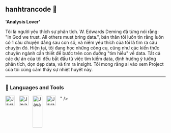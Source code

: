 ## hanhtrancode 👋
**'Analysis Lover'**

Tôi là người yêu thích sự phân tích. W. Edwards Deming đã từng nói rằng: "In God we trust. All others must bring data.", bản thân tôi luôn tin rằng luôn có 1 câu chuyện đằng sau con số, và niềm yêu thích của tôi là tìm ra câu chuyện đó. Hiện tại, tôi đang học những công cụ, cũng như các kiến thức chuyên ngành cần thiết để bước trên con đường "tìm hiểu" về data. Tất cả các dự án của tôi đều bắt đầu từ việc tìm kiếm data, định hướng ý tưởng phân tích, dọn dẹp data, và tìm ra insight. Tôi mong rằng ai vào xem Project của tôi cũng cảm thấy sự nhiệt huyết này.

---
### 🧰 Languages and Tools

<img align="left" alt="Java" width="30px" style="padding-right:10px;" src="https://cdn.jsdelivr.net/gh/devicons/devicon@latest/icons/python/python-original-wordmark.svg" />
<img align="left" alt="Java" width="30px" style="padding-right:10px;" src="https://cdn.jsdelivr.net/gh/devicons/devicon@latest/icons/azuresqldatabase/azuresqldatabase-original.svg" />
<img align="left" alt="Java" width="30px" style="padding-right:10px;" src="<svg xmlns="http://www.w3.org/2000/svg" x="0px" y="0px" width="100" height="100" viewBox="0 0 48 48">
<path fill="#169154" d="M29,6H15.744C14.781,6,14,6.781,14,7.744v7.259h15V6z"></path><path fill="#18482a" d="M14,33.054v7.202C14,41.219,14.781,42,15.743,42H29v-8.946H14z"></path><path fill="#0c8045" d="M14 15.003H29V24.005000000000003H14z"></path><path fill="#17472a" d="M14 24.005H29V33.055H14z"></path><g><path fill="#29c27f" d="M42.256,6H29v9.003h15V7.744C44,6.781,43.219,6,42.256,6z"></path><path fill="#27663f" d="M29,33.054V42h13.257C43.219,42,44,41.219,44,40.257v-7.202H29z"></path><path fill="#19ac65" d="M29 15.003H44V24.005000000000003H29z"></path><path fill="#129652" d="M29 24.005H44V33.055H29z"></path></g><path fill="#0c7238" d="M22.319,34H5.681C4.753,34,4,33.247,4,32.319V15.681C4,14.753,4.753,14,5.681,14h16.638 C23.247,14,24,14.753,24,15.681v16.638C24,33.247,23.247,34,22.319,34z"></path><path fill="#fff" d="M9.807 19L12.193 19 14.129 22.754 16.175 19 18.404 19 15.333 24 18.474 29 16.123 29 14.013 25.07 11.912 29 9.526 29 12.719 23.982z"></path>
</svg>" />
<img align="left" alt="Java" width="30px" style="padding-right:10px;" src="https://github.com/user-attachments/assets/714a2d21-6f1a-4430-9576-4ba8eb3e9b4b" />
